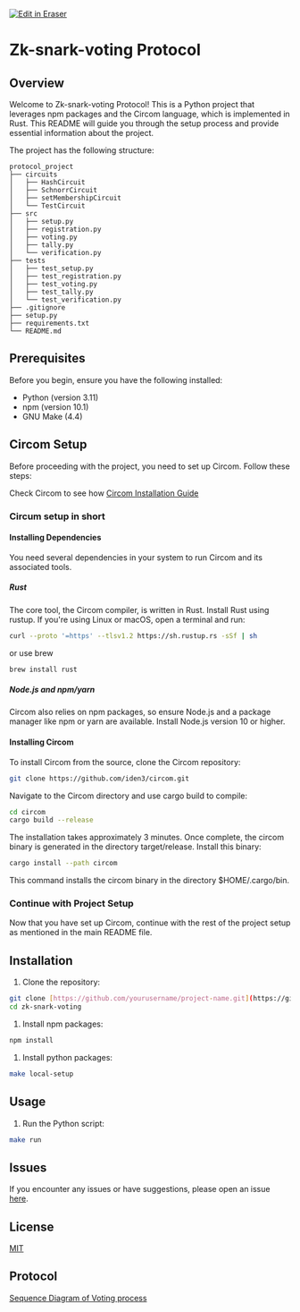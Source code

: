 <p><a target="_blank" href="https://app.eraser.io/workspace/zx1sidB790zsXeMk08so" id="edit-in-eraser-github-link"><img alt="Edit in Eraser" src="https://firebasestorage.googleapis.com/v0/b/second-petal-295822.appspot.com/o/images%2Fgithub%2FOpen%20in%20Eraser.svg?alt=media&amp;token=968381c8-a7e7-472a-8ed6-4a6626da5501"></a></p>

# Zk-snark-voting Protocol
## Overview
Welcome to Zk-snark-voting Protocol! This is a Python project that leverages npm packages and the Circom language, which is implemented in Rust. This README will guide you through the setup process and provide essential information about the project.

The project has the following structure:

```
protocol_project
├── circuits
│   ├── HashCircuit
│   ├── SchnorrCircuit
│   ├── setMembershipCircuit
│   └── TestCircuit
├── src
│   ├── setup.py
│   ├── registration.py
│   ├── voting.py
│   ├── tally.py
│   └── verification.py
├── tests
│   ├── test_setup.py
│   ├── test_registration.py
│   ├── test_voting.py
│   ├── test_tally.py
│   └── test_verification.py
├── .gitignore
├── setup.py
├── requirements.txt
└── README.md
```
## Prerequisites
Before you begin, ensure you have the following installed:

- Python (version 3.11)
- npm (version 10.1)
- GNU Make (4.4)
## Circom Setup
Before proceeding with the project, you need to set up Circom. Follow these steps:

Check Circom to see how [﻿Circom Installation Guide](%5Bhttps://docs.circom.io/getting-started/installation/%5D(https://docs.circom.io/getting-started/installation/)) 

### Circum setup in short
#### Installing Dependencies
You need several dependencies in your system to run Circom and its associated tools.

##### Rust
The core tool, the Circom compiler, is written in Rust. Install Rust using rustup. If you're using Linux or macOS, open a terminal and run:

```bash
curl --proto '=https' --tlsv1.2 https://sh.rustup.rs -sSf | sh
```
or use brew

```bash
brew install rust
```
##### Node.js and npm/yarn
Circom also relies on npm packages, so ensure Node.js and a package manager like npm or yarn are available. Install Node.js version 10 or higher.

#### Installing Circom
To install Circom from the source, clone the Circom repository:

```bash
git clone https://github.com/iden3/circom.git
```
Navigate to the Circom directory and use cargo build to compile:

```bash
cd circom
cargo build --release
```
The installation takes approximately 3 minutes. Once complete, the circom binary is generated in the directory target/release. Install this binary:

```bash
cargo install --path circom
```
This command installs the circom binary in the directory $HOME/.cargo/bin.

### Continue with Project Setup
Now that you have set up Circom, continue with the rest of the project setup as mentioned in the main README file.

## Installation
1. Clone the repository:
```bash
git clone [https://github.com/yourusername/project-name.git](https://github.com/BjernoFolkvardsenDev/zk-snark-voting.git)
cd zk-snark-voting
```
1. Install npm packages:
```bash
npm install
```
1. Install python packages:
```bash
make local-setup
```
## Usage
1. Run the Python script:
```bash
make run
```
## Issues
If you encounter any issues or have suggestions, please open an issue [﻿here](https://github.com/BjernoFolkvardsenDev/zk-snark-voting/issues).

## License
[﻿MIT](https://choosealicense.com/licenses/mit/) 



## Protocol
[﻿Sequence Diagram of Voting process](https://app.eraser.io/workspace/uEwF260P86NTort8d4Zw) 




<!--- Eraser file: https://app.eraser.io/workspace/zx1sidB790zsXeMk08so --->